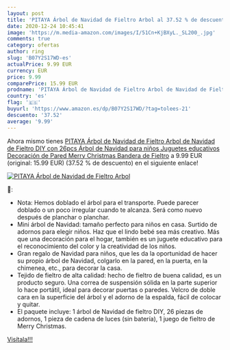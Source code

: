 ```yaml
---
layout: post
title: 'PITAYA Árbol de Navidad de Fieltro Arbol al 37.52 % de descuento'
date: 2020-12-24 10:45:41
image: 'https://m.media-amazon.com/images/I/51Cn+KjBXyL._SL200_.jpg'
comments: true
category: ofertas
author: ring
slug: 'B07Y2S17WD-es'
actualPrice: 9.99 EUR
currency: EUR
price: 9.99
comparePrice: 15.99 EUR
prodname: 'PITAYA Árbol de Navidad de Fieltro Arbol de Navidad de Fieltro DIY con 26pcs Árbol de Navidad para niños Juguetes educativos Decoración de Pared Merry Christmas Bandera de Fieltro'
country: 'es'
flag: '🇪🇸'
buyurl: 'https://www.amazon.es/dp/B07Y2S17WD/?tag=tolees-21'
descuento: '37.52'
average: '9.99'
---
```


Ahora mismo tienes [PITAYA Árbol de Navidad de Fieltro Arbol de Navidad de Fieltro DIY con 26pcs Árbol de Navidad para niños Juguetes educativos Decoración de Pared Merry Christmas Bandera de Fieltro](https://www.amazon.es/dp/B07Y2S17WD/?tag=tolees-21) a 9.99 EUR (original: 15.99 EUR) (37.52 %  de descuento) en el siguiente enlace!

[![PITAYA Árbol de Navidad de Fieltro Arbol](https://m.media-amazon.com/images/I/51Cn+KjBXyL._SL200_.jpg)](https://www.amazon.es/dp/B07Y2S17WD/?tag=tolees-21)

🔎:

- Nota: Hemos doblado el árbol para el transporte. Puede parecer doblado o un poco irregular cuando te alcanza. Será como nuevo después de planchar o planchar.
- Mini árbol de Navidad: tamaño perfecto para niños en casa. Surtido de adornos para elegir niños. Haz que el lindo bebé sea más creativo. Más que una decoración para el hogar, también es un juguete educativo para el reconocimiento del color y la creatividad de los niños.
- Gran regalo de Navidad para niños, que les da la oportunidad de hacer su propio árbol de Navidad, colgarlo en la pared, en la puerta, en la chimenea, etc., para decorar la casa.
- Tejido de fieltro de alta calidad: hecho de fieltro de buena calidad, es un producto seguro. Una correa de suspensión sólida en la parte superior lo hace portátil, ideal para decorar puertas o paredes. Velcro de doble cara en la superficie del árbol y el adorno de la espalda, fácil de colocar y quitar.
- El paquete incluye: 1 árbol de Navidad de fieltro DIY, 26 piezas de adornos, 1 pieza de cadena de luces (sin batería), 1 juego de fieltro de Merry Christmas.

[Visítala!!!](https://www.amazon.es/dp/B07Y2S17WD/?tag=tolees-21)
